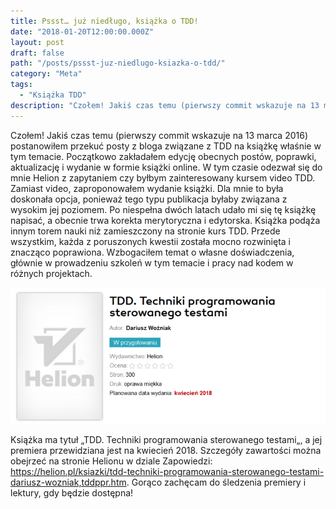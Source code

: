 ```yaml
---
title: Pssst… już niedługo, książka o TDD!
date: "2018-01-20T12:00:00.000Z"
layout: post
draft: false
path: "/posts/pssst-juz-niedlugo-ksiazka-o-tdd/"
category: "Meta"
tags:
  - "Książka TDD"
description: "Czołem! Jakiś czas temu (pierwszy commit wskazuje na 13 marca 2016) postanowiłem przekuć posty z bloga związane z TDD na książkę właśnie w tym temacie…"
---
```


Czołem! Jakiś czas temu (pierwszy commit wskazuje na 13 marca 2016) postanowiłem przekuć posty z bloga związane z TDD na książkę właśnie w tym temacie. Początkowo zakładałem edycję obecnych postów, poprawki, aktualizację i wydanie w formie książki online. W tym czasie odezwał się do mnie Helion z zapytaniem czy byłbym zainteresowany kursem video TDD. Zamiast video, zaproponowałem wydanie książki. Dla mnie to była doskonała opcja, ponieważ tego typu publikacja byłaby związana z wysokim jej poziomem. Po niespełna dwóch latach udało mi się tę książkę napisać, a obecnie trwa korekta merytoryczna i edytorska. Książka podąża innym torem nauki niż zamieszczony na stronie kurs TDD. Przede wszystkim, każda z poruszonych kwestii została mocno rozwinięta i znacząco poprawiona. Wzbogaciłem temat o własne doświadczenia, głównie w prowadzeniu szkoleń w tym temacie i pracy nad kodem w różnych projektach.

![](2018-01-20-18_41_02-tdd-techniki-programowania-sterowanego-testami-ksic485c5bcka-kurs-dariusz-woc5baniak.png)

Książka ma tytuł „TDD. Techniki programowania sterowanego testami„, a jej premiera przewidziana jest na kwiecień 2018. Szczegóły zawartości można obejrzeć na stronie Helionu w dziale Zapowiedzi: https://helion.pl/ksiazki/tdd-techniki-programowania-sterowanego-testami-dariusz-wozniak,tddppr.htm. Gorąco zachęcam do śledzenia premiery i lektury, gdy będzie dostępna!